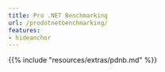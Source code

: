 ```yaml
---
title: Pro .NET Benchmarking
url: /prodotnetbenchmarking/
features:
- hideanchor
---
```


{{% include "resources/extras/pdnb.md" %}}
